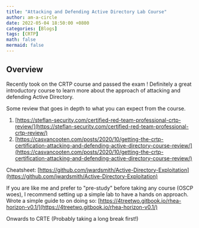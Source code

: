 ```yaml
---
title: "Attacking and Defending Active Directory Lab Course"
author: am-a-circle
date: 2022-05-04 18:50:00 +0800
categories: [Blogs]
tags: [CRTP]
math: false
mermaid: false
---
```


## Overview

Recently took on the CRTP course and passed the exam ! 
Definitely a great introductory course to learn more about the approach of attacking and defending Active Directory.

Some review that goes in depth to what you can expect from the course.
 1. [https://steflan-security.com/certified-red-team-professional-crtp-review/](https://steflan-security.com/certified-red-team-professional-crtp-review/) 
 2. [https://casvancooten.com/posts/2020/10/getting-the-crtp-certification-attacking-and-defending-active-directory-course-review/](https://casvancooten.com/posts/2020/10/getting-the-crtp-certification-attacking-and-defending-active-directory-course-review/)

Cheatsheet:
[https://github.com/jwardsmith/Active-Directory-Exploitation](https://github.com/jwardsmith/Active-Directory-Exploitation)

If you are like me and prefer to "pre-study" before taking any course  (OSCP woes), I recommend setting up a simple lab to have a hands on approach. Wrote a simple guide to on doing so: [https://4treetwo.gitbook.io/rhea-horizon-v0.1/](https://4treetwo.gitbook.io/rhea-horizon-v0.1/)

Onwards to CRTE (Probably taking a long break first!)
